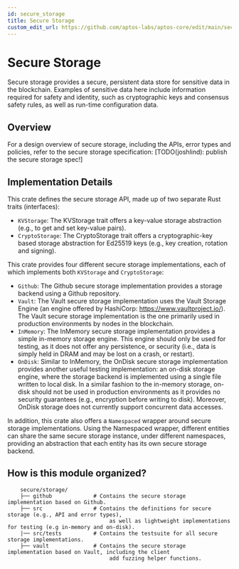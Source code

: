 ```yaml
---
id: secure_storage
title: Secure Storage
custom_edit_url: https://github.com/aptos-labs/aptos-core/edit/main/secure/storage/README.md
---
```

# Secure Storage

Secure storage provides a secure, persistent data store for sensitive data in the
blockchain. Examples of sensitive data here include information required for safety and
identity, such as cryptographic keys and consensus safety rules, as well as
run-time configuration data.

## Overview

For a design overview of secure storage, including the APIs, error types and policies, refer
to the secure storage specification:
[TODO(joshlind): publish the secure storage spec!]

## Implementation Details

This crate defines the secure storage API, made up of two separate Rust traits (interfaces):
- `KVStorage`: The KVStorage trait offers a key-value storage abstraction (e.g., to get
and set key-value pairs).
- `CryptoStorage`: The CryptoStorage trait offers a cryptographic-key based storage
abstraction for Ed25519 keys (e.g., key creation, rotation and signing).

This crate provides four different secure storage implementations, each of which implements
both `KVStorage` and `CryptoStorage`:
- `Github`: The Github secure storage implementation provides a storage backend using a
Github repository.
- `Vault`: The Vault secure storage implementation uses the Vault Storage Engine (an engine
offered by HashiCorp: https://www.vaultproject.io/). The Vault secure storage implementation
is the one primarily used in production environments by nodes in the blockchain.
- `InMemory`: The InMemory secure storage implementation provides a simple in-memory storage
engine. This engine should only be used for testing, as it does not offer any persistence, or
security (i.e., data is simply held in DRAM and may be lost on a crash, or restart).
- `OnDisk`: Similar to InMemory, the OnDisk secure storage implementation provides another
useful testing implementation: an on-disk storage engine, where the storage backend is
implemented using a single file written to local disk. In a similar fashion to the in-memory
storage, on-disk should not be used in production environments as it provides no security
guarantees (e.g., encryption before writing to disk). Moreover, OnDisk storage does not
currently support concurrent data accesses.

In addition, this crate also offers a `Namespaced` wrapper around secure storage
implementations. Using the Namespaced wrapper, different entities can share the
same secure storage instance, under different namespaces, providing an abstraction that
each entity has its own secure storage backend.

## How is this module organized?
```
    secure/storage/
    ├── github             # Contains the secure storage implementation based on Github.
    ├── src                # Contains the definitions for secure storage (e.g., API and error types),
                                as well as lightweight implementations for testing (e.g in-memory and on-disk).
    |── src/tests          # Contains the testsuite for all secure storage implementations.
    ├── vault              # Contains the secure storage implementation based on Vault, including the client
                                add fuzzing helper functions.
```
